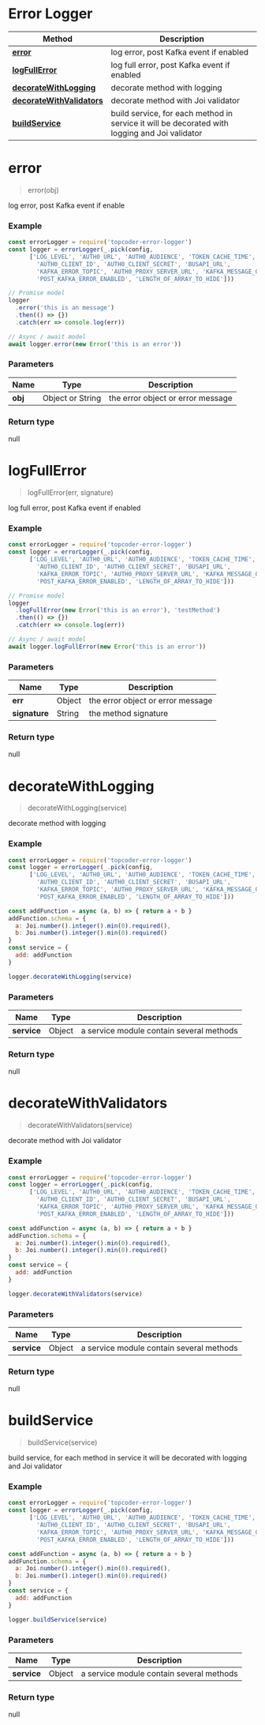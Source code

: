 # Error Logger

Method | Description
------------- | -------------
[**error**](logger.md#error) | log error, post Kafka event if enabled
[**logFullError**](logger.md#logFullError) | log full error, post Kafka event if enabled
[**decorateWithLogging**](logger.md#decorateWithLogging) | decorate method with logging
[**decorateWithValidators**](logger.md#decorateWithValidators) | decorate method with Joi validator
[**buildService**](logger.md#buildService) | build service, for each method in service it will be decorated with logging and Joi validator

<a name="error"></a>
# **error**
> error(obj)

log error, post Kafka event if enable

### Example
```javascript
const errorLogger = require('topcoder-error-logger')
const logger = errorLogger(_.pick(config,
      ['LOG_LEVEL', 'AUTH0_URL', 'AUTH0_AUDIENCE', 'TOKEN_CACHE_TIME',
        'AUTH0_CLIENT_ID', 'AUTH0_CLIENT_SECRET', 'BUSAPI_URL',
        'KAFKA_ERROR_TOPIC', 'AUTH0_PROXY_SERVER_URL', 'KAFKA_MESSAGE_ORIGINATOR',
        'POST_KAFKA_ERROR_ENABLED', 'LENGTH_OF_ARRAY_TO_HIDE']))

// Promise model
logger
  .error('this is an message')
  .then(() => {})
  .catch(err => console.log(err))

// Async / await model
await logger.error(new Error('this is an error'))
```

### Parameters

Name | Type | Description
------------- | ------------- | -------------
 **obj** | Object or String| the error object or error message

### Return type

null

<a name="logFullError"></a>
# **logFullError**
> logFullError(err, signature)

log full error, post Kafka event if enabled

### Example
```javascript
const errorLogger = require('topcoder-error-logger')
const logger = errorLogger(_.pick(config,
      ['LOG_LEVEL', 'AUTH0_URL', 'AUTH0_AUDIENCE', 'TOKEN_CACHE_TIME',
        'AUTH0_CLIENT_ID', 'AUTH0_CLIENT_SECRET', 'BUSAPI_URL',
        'KAFKA_ERROR_TOPIC', 'AUTH0_PROXY_SERVER_URL', 'KAFKA_MESSAGE_ORIGINATOR',
        'POST_KAFKA_ERROR_ENABLED', 'LENGTH_OF_ARRAY_TO_HIDE']))

// Promise model
logger
  .logFullError(new Error('this is an error'), 'testMethod')
  .then(() => {})
  .catch(err => console.log(err))

// Async / await model
await logger.logFullError(new Error('this is an error'))
```

### Parameters

Name | Type | Description
------------- | ------------- | -------------
 **err** | Object| the error object or error message
 **signature** | String| the method signature

### Return type

null

<a name="decorateWithLogging"></a>
# **decorateWithLogging**
> decorateWithLogging(service)

decorate method with logging

### Example
```javascript
const errorLogger = require('topcoder-error-logger')
const logger = errorLogger(_.pick(config,
      ['LOG_LEVEL', 'AUTH0_URL', 'AUTH0_AUDIENCE', 'TOKEN_CACHE_TIME',
        'AUTH0_CLIENT_ID', 'AUTH0_CLIENT_SECRET', 'BUSAPI_URL',
        'KAFKA_ERROR_TOPIC', 'AUTH0_PROXY_SERVER_URL', 'KAFKA_MESSAGE_ORIGINATOR',
        'POST_KAFKA_ERROR_ENABLED', 'LENGTH_OF_ARRAY_TO_HIDE']))

const addFunction = async (a, b) => { return a + b }
addFunction.schema = {
  a: Joi.number().integer().min(0).required(),
  b: Joi.number().integer().min(0).required()
}
const service = {
  add: addFunction
}

logger.decorateWithLogging(service)
```

### Parameters

Name | Type | Description
------------- | ------------- | -------------
 **service** | Object| a service module contain several methods

### Return type

null

<a name="decorateWithValidators"></a>
# **decorateWithValidators**
> decorateWithValidators(service)

decorate method with Joi validator

### Example
```javascript
const errorLogger = require('topcoder-error-logger')
const logger = errorLogger(_.pick(config,
      ['LOG_LEVEL', 'AUTH0_URL', 'AUTH0_AUDIENCE', 'TOKEN_CACHE_TIME',
        'AUTH0_CLIENT_ID', 'AUTH0_CLIENT_SECRET', 'BUSAPI_URL',
        'KAFKA_ERROR_TOPIC', 'AUTH0_PROXY_SERVER_URL', 'KAFKA_MESSAGE_ORIGINATOR',
        'POST_KAFKA_ERROR_ENABLED', 'LENGTH_OF_ARRAY_TO_HIDE']))

const addFunction = async (a, b) => { return a + b }
addFunction.schema = {
  a: Joi.number().integer().min(0).required(),
  b: Joi.number().integer().min(0).required()
}
const service = {
  add: addFunction
}

logger.decorateWithValidators(service)
```

### Parameters

Name | Type | Description
------------- | ------------- | -------------
 **service** | Object| a service module contain several methods

### Return type

null

<a name="buildService"></a>
# **buildService**
> buildService(service)

build service, for each method in service it will be decorated with logging and Joi validator

### Example
```javascript
const errorLogger = require('topcoder-error-logger')
const logger = errorLogger(_.pick(config,
      ['LOG_LEVEL', 'AUTH0_URL', 'AUTH0_AUDIENCE', 'TOKEN_CACHE_TIME',
        'AUTH0_CLIENT_ID', 'AUTH0_CLIENT_SECRET', 'BUSAPI_URL',
        'KAFKA_ERROR_TOPIC', 'AUTH0_PROXY_SERVER_URL', 'KAFKA_MESSAGE_ORIGINATOR',
        'POST_KAFKA_ERROR_ENABLED', 'LENGTH_OF_ARRAY_TO_HIDE']))

const addFunction = async (a, b) => { return a + b }
addFunction.schema = {
  a: Joi.number().integer().min(0).required(),
  b: Joi.number().integer().min(0).required()
}
const service = {
  add: addFunction
}

logger.buildService(service)
```

### Parameters

Name | Type | Description
------------- | ------------- | -------------
 **service** | Object| a service module contain several methods

### Return type

null
